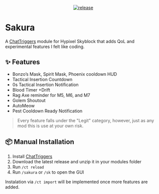 <p align="center">
  <a href="https://github.com/wzuz/Sakura/releases" target="_blank">
    <img alt="release" src="https://img.shields.io/github/v/release/wzuz/Sakura?color=4166f5&style=flat-square&include_prereleases" />
  </a>
</p>

# Sakura

A [ChatTriggers](https://chattrigger.com/) module for Hypixel Skyblock that adds QoL and experimental features I felt like coding.

## ✨ Features

- Bonzo’s Mask, Spirit Mask, Phoenix cooldown HUD
- Tactical Insertion Countdown
- 0s Tactical Insertion Notification
- Blood Timer +Drift
- Rag Axe reminder for M5, M6, and M7
- Golem Shoutout
- AutoMeow
- Pest Cooldown Ready Notification

> Every feature falls under the "Legit" category, however, just as any mod this is use at your own risk.

## 📦 Manual Installation

1. Install [ChatTriggers](https://chattrigger.com/)
2. Download the latest release and unzip it in your modules folder
3. Run `/ct reload`
4. Run `/sakura` or `/sk` to open the GUI

Instalation via `/ct import` will be implemented once more features are added.
